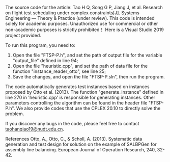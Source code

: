 The source code for the article: Tao H Q, Song G P, Jiang J, et al. Research on flight test scheduling under complex constraints[J]. Systems Engineering — Theory & Practice (under review).
This code is intended solely for academic purposes. Unauthorized use for commercial or other non-academic purposes is strictly prohibited！
Here is a Visual Studio 2019 project provided.

To run this program, you need to:
1. Open the file "FTSP-P.h", and set the path of output file for the variable "output_file" defined in line 94;
2. Open the file "heuristic.cpp", and set the path of data file for the function "instance_reader_otto", see line 25;
3. Save the changes, and open the file "FTSP-P.sln", then run the program.

The code automatically generates test instances based on instances proposed by Otto et al. (2013). The function "generate_instance" defined in line 270 in 'heuristic.cpp' is responsible for generating instances.
Other parameters controlling the algorithm can be found in the header file "FTSP-P.h".
We also provide codes that use the CPLEX 20.10 to directly solve the problem.

If you discover any bugs in the code, please feel free to contact taohanqiao19@nudt.edu.cn.

References
Otto, A., Otto, C., & Scholl, A. (2013). Systematic data generation and test design for solution on the example of SALBPGen for assembly line balancing. European Journal of Operation Research, 240, 32-42.
